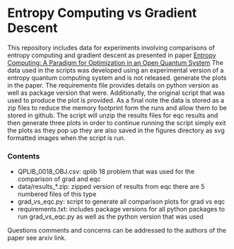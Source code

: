 # Entropy Computing vs Gradient Descent

This repository includes data for experiments involving comparisons of entropy computing and gradient descent as presented in paper
[Entropy Computing: A Paradigm for Optimization in an Open Quantum System](https://arxiv.org/abs/2407.04512)
The data used in the scripts was developed using an experimental version of a entropy quantum computing system and is not released.
generate the plots in the paper. The requirements file provides details on python version as well as package version that were. Additionally,
the original script that was used to produce the plot is provided. As a final note the data is stored as a zip files to reduce the memory footprint
form the runs and allow them to be  stored in github. The script will unzip the results files for eqc results and then generate
three plots in order to continue running the script simply exit the plots as they pop up they are also saved in the figures directory
as svg formatted images when the script is run.

### Contents
- QPLIB_0018_OBJ.csv: qplib 18 problem that was used for the comparison of grad and eqc
- data/results_*.zip: zipped version of results from eqc there are 5 numbered files of this type
- grad_vs_eqc.py: script to generate all comparison plots for grad vs eqc
- requirements.txt: includes package versions for all python packages to run grad_vs_eqc.py as well as the python version that was used

Questions comments and concerns can be addressed to the authors of the paper see arxiv link.
